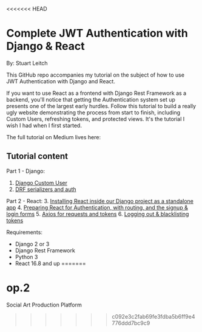 <<<<<<< HEAD
# Complete JWT Authentication with Django & React
By: Stuart Leitch

This GitHub repo accompanies my tutorial on the subject of how to use JWT Authentication with Django and React.

If you want to use React as a frontend with Django Rest Framework as a backend, you'll notice that getting the Authentication system set up presents one of the largest early hurdles. Follow this tutorial to build a really ugly website demonstrating the process from start to finish, including Custom Users, refreshing tokens, and protected views. It's the tutorial I wish I had when I first started.

The full tutorial on Medium lives here:


## Tutorial content
Part 1 - Django:
1. [Django Custom User](https://github.com/Toruitas/Complete-JWT-Authentication/tree/1_1_custom_user)
2. [DRF serializers and auth](https://github.com/Toruitas/Complete-JWT-Authentication/tree/1_2_DRF_serializers_auth)

Part 2 - React:
3. [Installing React inside our Django project as a standalone app](https://github.com/Toruitas/Complete-JWT-Authentication/tree/2_1_installing_react)
4. [Preparing React for Authentication, with routing, and the signup & login forms](https://github.com/Toruitas/Complete-JWT-Authentication/tree/2_2_preparing_react)
5. [Axios for requests and tokens](https://github.com/Toruitas/Complete-JWT-Authentication/tree/2_3_axios)
6. [Logging out & blacklisting tokens](https://github.com/Toruitas/Complete-JWT-Authentication/tree/2_4_logging_out)

Requirements: 
* Django 2 or 3
* Django Rest Framework
* Python 3
* React 16.8 and up
=======
# op.2
Social Art Production Platform
>>>>>>> c092e3c2fab69fe3fdba5b6ff9e4776ddd7bc9c9
